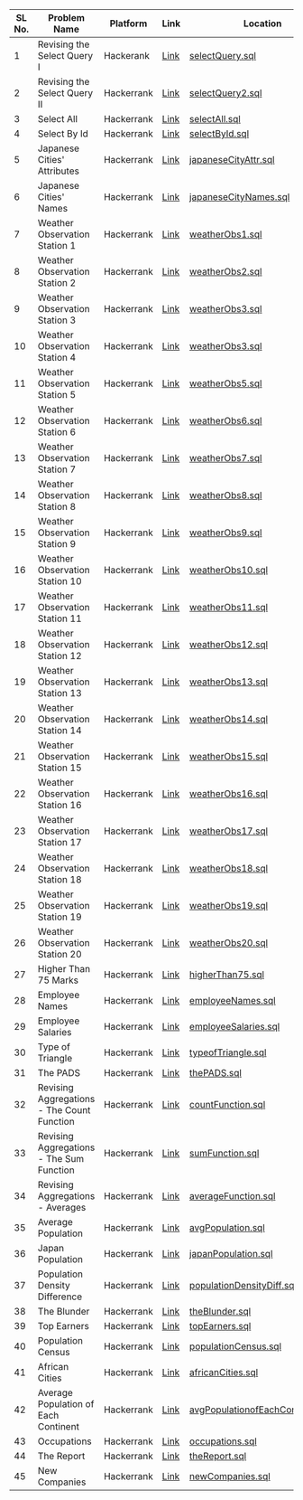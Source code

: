 | SL No. | Problem Name  | Platform           | Link           | Location | Revised |
|--------------------------|--------------------------|----------------------------|-----------------------------|-----------------------------|----------|
| 1 | Revising the Select Query I | Hackerank | <a href="https://www.hackerrank.com/challenges/revising-the-select-query">Link</a> | [selectQuery.sql](selectQuery.sql) | ✅ |
| 2 | Revising the Select Query II | Hackerrank | <a href="https://www.hackerrank.com/challenges/revising-the-select-query-2">Link</a> | [selectQuery2.sql](selectQuery2.sql) | ✅ |
| 3 | Select All | Hackerrank | <a href="https://www.hackerrank.com/challenges/select-all-sql">Link</a> | [selectAll.sql](selectAll.sql) | ✅ |
| 4 | Select By Id | Hackerrank | <a href="https://www.hackerrank.com/challenges/select-by-id">Link</a> | [selectById.sql](selectById.sql) | ✅ |
| 5 | Japanese Cities' Attributes | Hackerrank | <a href="https://www.hackerrank.com/challenges/japanese-cities-attributes">Link</a> | [japaneseCityAttr.sql](japaneseCityAttr.sql) | ✅ |
| 6 | Japanese Cities' Names | Hackerrank | <a href="https://www.hackerrank.com/challenges/japanese-cities-name">Link</a> | [japaneseCityNames.sql](japaneseCityNames.sql) | ✅ |
| 7 | Weather Observation Station 1 | Hackerrank | <a href="https://www.hackerrank.com/challenges/weather-observation-station-1">Link</a> | [weatherObs1.sql](weatherObs1.sql) | ✅ |
| 8 | Weather Observation Station 2 | Hackerrank | <a href="https://www.hackerrank.com/challenges/weather-observation-station-2">Link</a> | [weatherObs2.sql](weatherObs2.sql) | ✅ |
| 9 | Weather Observation Station 3 | Hackerrank | <a href="https://www.hackerrank.com/challenges/weather-observation-station-3">Link</a> | [weatherObs3.sql](weatherObs3.sql) | ✅ |
| 10 | Weather Observation Station 4 | Hackerrank | <a href="https://www.hackerrank.com/challenges/weather-observation-station-4">Link</a> | [weatherObs3.sql](weatherObs3.sql) | ✅ |
| 11 | Weather Observation Station 5 | Hackerrank | <a href="https://www.hackerrank.com/challenges/weather-observation-station-5">Link</a> | [weatherObs5.sql](weatherObs5.sql) | ✅ |
| 12 | Weather Observation Station 6 | Hackerrank | <a href="https://www.hackerrank.com/challenges/weather-observation-station-6">Link</a> | [weatherObs6.sql](weatherObs6.sql) | ✅ |
| 13 | Weather Observation Station 7 | Hackerrank | <a href="https://www.hackerrank.com/challenges/weather-observation-station-7">Link</a> | [weatherObs7.sql](weatherObs7.sql) | ✅ |
| 14 | Weather Observation Station 8 | Hackerrank | <a href="https://www.hackerrank.com/challenges/weather-observation-station-8">Link</a> | [weatherObs8.sql](weatherObs8.sql) | ✅ |
| 15 | Weather Observation Station 9 | Hackerrank | <a href="https://www.hackerrank.com/challenges/weather-observation-station-9">Link</a> | [weatherObs9.sql](weatherObs9.sql) | ✅ |
| 16 | Weather Observation Station 10 | Hackerrank | <a href="https://www.hackerrank.com/challenges/weather-observation-station-10">Link</a> | [weatherObs10.sql](weatherObs10.sql) | ✅ |
| 17 | Weather Observation Station 11 | Hackerrank | <a href="https://www.hackerrank.com/challenges/weather-observation-station-11">Link</a> | [weatherObs11.sql](weatherObs11.sql) | ✅ |
| 18 | Weather Observation Station 12 | Hackerrank | <a href="https://www.hackerrank.com/challenges/weather-observation-station-12">Link</a> | [weatherObs12.sql](weatherObs12.sql) | ✅ |
| 19 | Weather Observation Station 13 | Hackerrank | <a href="https://www.hackerrank.com/challenges/weather-observation-station-13">Link</a> | [weatherObs13.sql](weatherObs13.sql) | ✅ |
| 20 | Weather Observation Station 14 | Hackerrank | <a href="https://www.hackerrank.com/challenges/weather-observation-station-14">Link</a> | [weatherObs14.sql](weatherObs14.sql) | ✅ |
| 21 | Weather Observation Station 15 | Hackerrank | <a href="https://www.hackerrank.com/challenges/weather-observation-station-15">Link</a> | [weatherObs15.sql](weatherObs15.sql) | ✅ |
| 22 | Weather Observation Station 16 | Hackerrank | <a href="https://www.hackerrank.com/challenges/weather-observation-station-16">Link</a> | [weatherObs16.sql](weatherObs16.sql) | ✅ |
| 23 | Weather Observation Station 17 | Hackerrank | <a href="https://www.hackerrank.com/challenges/weather-observation-station-17">Link</a> | [weatherObs17.sql](weatherObs17.sql) | ✅ |
| 24 | Weather Observation Station 18 | Hackerrank | <a href="https://www.hackerrank.com/challenges/weather-observation-station-18">Link</a> | [weatherObs18.sql](weatherObs18.sql) | ✅ |
| 25 | Weather Observation Station 19 | Hackerrank | <a href="https://www.hackerrank.com/challenges/weather-observation-station-19">Link</a> | [weatherObs19.sql](weatherObs19.sql) | ✅ |
| 26 | Weather Observation Station 20 | Hackerrank | <a href="https://www.hackerrank.com/challenges/weather-observation-station-20">Link</a> | [weatherObs20.sql](weatherObs20.sql) | ✅ |
| 27 | Higher Than 75 Marks | Hackerrank | <a href="https://www.hackerrank.com/challenges/more-than-75-marks">Link</a> | [higherThan75.sql](higherThan75.sql) | ✅ |
| 28 | Employee Names | Hackerrank | <a href="https://www.hackerrank.com/challenges/name-of-employees">Link</a> | [employeeNames.sql](employeeNames.sql) | ✅ |
| 29 | Employee Salaries | Hackerrank | <a href="https://www.hackerrank.com/challenges/salary-of-employees">Link</a> | [employeeSalaries.sql](employeeSalaries.sql) | ✅ |
| 30 | Type of Triangle | Hackerrank | <a href="https://www.hackerrank.com/challenges/what-type-of-triangle">Link</a> | [typeofTriangle.sql](typeOfTriangle.sql) | ✅ |
| 31 | The PADS | Hackerrank | <a href="https://www.hackerrank.com/challenges/the-pads">Link</a> | [thePADS.sql](thePADS.sql) | ✅ |
| 32 | Revising Aggregations - The Count Function | Hackerrank | <a href="https://www.hackerrank.com/challenges/revising-aggregations-the-count-function">Link</a> | [countFunction.sql](countFunction.sql) | ✅ |
| 33 | Revising Aggregations - The Sum Function | Hackerrank | <a href="https://www.hackerrank.com/challenges/revising-aggregations-sum">Link</a> | [sumFunction.sql](sumFunction.sql) | ✅ |
| 34 | Revising Aggregations - Averages | Hackerrank | <a href="https://www.hackerrank.com/challenges/revising-aggregations-the-average-function">Link</a> | [averageFunction.sql](averageFunction.sql) | ✅ |
| 35 | Average Population | Hackerrank | <a href="https://www.hackerrank.com/challenges/average-population">Link</a> | [avgPopulation.sql](avgPopulation.sql) | ✅ |
| 36 | Japan Population | Hackerrank | <a href="https://www.hackerrank.com/challenges/japan-population">Link</a> | [japanPopulation.sql](japanPopulation.sql) | ✅ |
| 37 | Population Density Difference | Hackerrank | <a href="https://www.hackerrank.com/challenges/population-density-difference">Link</a> | [populationDensityDiff.sql](populationDensityDiff.sql) | ✅ |
| 38 | The Blunder | Hackerrank | <a href="https://www.hackerrank.com/challenges/the-blunder">Link</a> | [theBlunder.sql](theBlunder.sql) | ✅ |
| 39 | Top Earners | Hackerrank | <a href="https://www.hackerrank.com/challenges/earnings-of-employees">Link</a> | [topEarners.sql](topEarners.sql) | ✅ |
| 40 | Population Census | Hackerrank | <a href="https://www.hackerrank.com/challenges/asian-population">Link</a> | [populationCensus.sql](populationCensus.sql) | ✅ |
| 41 | African Cities | Hackerrank | <a href="https://www.hackerrank.com/challenges/african-cities">Link</a> | [africanCities.sql](africanCities.sql) | ✅ |
| 42 | Average Population of Each Continent | Hackerrank | <a href="https://www.hackerrank.com/challenges/average-population-of-each-continent">Link</a> | [avgPopulationofEachContinent.sql](avgPopulationofEachContinent.sql) | ✅ |
| 43 | Occupations | Hackerrank | <a href="https://www.hackerrank.com/challenges/occupations">Link</a> | [occupations.sql](occupations.sql) | ✅ |
| 44 | The Report | Hackerrank | <a href="https://www.hackerrank.com/challenges/the-report">Link</a> | [theReport.sql](theReport.sql) | ✅ |
| 45 | New Companies | Hackerrank | <a href="https://www.hackerrank.com/challenges/the-company">Link</a> | [newCompanies.sql](newCompanies.sql) | ✅ |